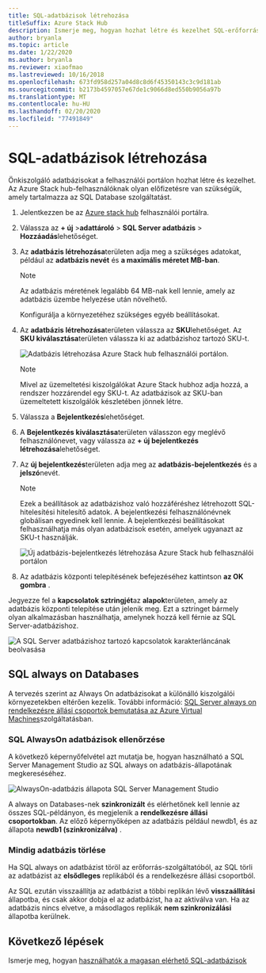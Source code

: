 ```yaml
---
title: SQL-adatbázisok létrehozása
titleSuffix: Azure Stack Hub
description: Ismerje meg, hogyan hozhat létre és kezelhet SQL-erőforrás-szolgáltatói adapter használatával kiépített SQL-adatbázisokat.
author: bryanla
ms.topic: article
ms.date: 1/22/2020
ms.author: bryanla
ms.reviewer: xiaofmao
ms.lastreviewed: 10/16/2018
ms.openlocfilehash: 673fd958d257a04d8c8d6f45350143c3c9d181ab
ms.sourcegitcommit: b2173b4597057e67de1c9066d8ed550b9056a97b
ms.translationtype: MT
ms.contentlocale: hu-HU
ms.lasthandoff: 02/20/2020
ms.locfileid: "77491849"
---
```

# <a name="create-sql-databases"></a>SQL-adatbázisok létrehozása

Önkiszolgáló adatbázisokat a felhasználói portálon hozhat létre és kezelhet. Az Azure Stack hub-felhasználóknak olyan előfizetésre van szükségük, amely tartalmazza az SQL Database szolgáltatást.

1. Jelentkezzen be az [Azure stack hub](azure-stack-overview.md) felhasználói portálra.

2. Válassza az **+ új** &gt;**adattároló** &gt; **SQL Server adatbázis** &gt; **Hozzáadás**lehetőséget.

3. Az **adatbázis létrehozása**területen adja meg a szükséges adatokat, például az **adatbázis nevét** és **a maximális méretet MB-ban**.

   >[!NOTE]
   >Az adatbázis méretének legalább 64 MB-nak kell lennie, amely az adatbázis üzembe helyezése után növelhető.

   Konfigurálja a környezetéhez szükséges egyéb beállításokat.

4. Az **adatbázis létrehozása**területen válassza az **SKU**lehetőséget. Az **SKU kiválasztása**területen válassza ki az adatbázishoz tartozó SKU-t.

   ![Adatbázis létrehozása Azure Stack hub felhasználói portálon.](./media/azure-stack-sql-rp-deploy/newsqldba.png)

   >[!NOTE]
   >Mivel az üzemeltetési kiszolgálókat Azure Stack hubhoz adja hozzá, a rendszer hozzárendel egy SKU-t. Az adatbázisok az SKU-ban üzemeltetett kiszolgálók készletében jönnek létre.

5. Válassza a **Bejelentkezés**lehetőséget.

6. A **Bejelentkezés kiválasztása**területen válasszon egy meglévő felhasználónevet, vagy válassza az **+ új bejelentkezés létrehozása**lehetőséget.

7. Az **új bejelentkezés**területen adja meg az **adatbázis-bejelentkezés** és a **jelszó**nevét.

   >[!NOTE]
   >Ezek a beállítások az adatbázishoz való hozzáféréshez létrehozott SQL-hitelesítési hitelesítő adatok. A bejelentkezési felhasználónévnek globálisan egyedinek kell lennie. A bejelentkezési beállításokat felhasználhatja más olyan adatbázisok esetén, amelyek ugyanazt az SKU-t használják.

   ![Új adatbázis-bejelentkezés létrehozása Azure Stack hub felhasználói portálon](./media/azure-stack-sql-rp-deploy/create-new-login-a.png)

8. Az adatbázis központi telepítésének befejezéséhez kattintson **az OK gombra** .

Jegyezze fel a **kapcsolatok sztringjét**az **alapok**területen, amely az adatbázis központi telepítése után jelenik meg. Ezt a sztringet bármely olyan alkalmazásban használhatja, amelynek hozzá kell férnie az SQL Server-adatbázishoz.

![A SQL Server adatbázishoz tartozó kapcsolatok karakterláncának beolvasása](./media/azure-stack-sql-rp-deploy/sql-db-settings-a.png)

## <a name="sql-always-on-databases"></a>SQL always on Databases

A tervezés szerint az Always On adatbázisokat a különálló kiszolgálói környezetekben eltérően kezelik. További információ: [SQL Server always on rendelkezésre állási csoportok bemutatása az Azure Virtual Machines](https://docs.microsoft.com/azure/virtual-machines/windows/sql/virtual-machines-windows-portal-sql-availability-group-overview)szolgáltatásban.

### <a name="verify-sql-always-on-databases"></a>SQL AlwaysOn adatbázisok ellenőrzése

A következő képernyőfelvétel azt mutatja be, hogyan használható a SQL Server Management Studio az SQL always on adatbázis-állapotának megkereséséhez.

![AlwaysOn-adatbázis állapota SQL Server Management Studio](./media/azure-stack-sql-rp-deploy/verify-always-on.png)

A always on Databases-nek **szinkronizált** és elérhetőnek kell lennie az összes SQL-példányon, és megjelenik a **rendelkezésre állási csoportokban**. Az előző képernyőképen az adatbázis például newdb1, és az állapota **newdb1 (szinkronizálva)** .

### <a name="delete-an-always-on-database"></a>Mindig adatbázis törlése

Ha SQL always on adatbázist töröl az erőforrás-szolgáltatóból, az SQL törli az adatbázist az **elsődleges** replikából és a rendelkezésre állási csoportból.

Az SQL ezután visszaállítja az adatbázist a többi replikán lévő **visszaállítási** állapotba, és csak akkor dobja el az adatbázist, ha az aktiválva van. Ha az adatbázis nincs elvetve, a másodlagos replikák **nem szinkronizálási** állapotba kerülnek.

## <a name="next-steps"></a>Következő lépések

Ismerje meg, hogyan [használhatók a magasan elérhető SQL-adatbázisok](azure-stack-tutorial-sql.md)
